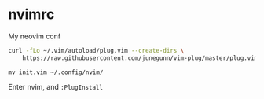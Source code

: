 # nvimrc
My neovim conf

```sh
curl -fLo ~/.vim/autoload/plug.vim --create-dirs \
    https://raw.githubusercontent.com/junegunn/vim-plug/master/plug.vim
```

`mv init.vim ~/.config/nvim/`

Enter nvim, and `:PlugInstall`

